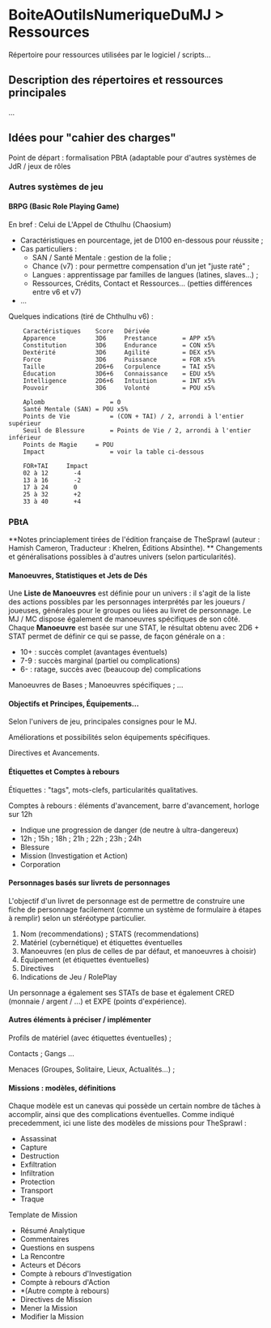 # BoiteAOutilsNumeriqueDuMJ > Ressources

Répertoire pour ressources utilisées par le logiciel / scripts...

## Description des répertoires et ressources principales

... 

## Idées pour "cahier des charges"

Point de départ : formalisation PBtA (adaptable pour d'autres systèmes de JdR / jeux de rôles

### Autres systèmes de jeu

#### BRPG (Basic Role Playing Game)

En bref : Celui de L'Appel de Cthulhu (Chaosium)
  * Caractéristiques en pourcentage, jet de D100 en-dessous pour réussite ; 
  * Cas particuliers : 
    * SAN / Santé Mentale : gestion de la folie ; 
    * Chance (v7) : pour permettre compensation d'un jet "juste raté" ; 
    * Langues : apprentissage par familles de langues (latines, slaves...) ; 
    * Ressources, Crédits, Contact et Ressources... (petties différences entre v6 et v7)
  * ... 
  
Quelques indications (tiré de Chthulhu v6) : 

```
	Caractéristiques	Score 	Dérivée
	Apparence			3D6 	Prestance		= APP x5%
	Constitution		3D6 	Endurance		= CON x5%
	Dextérité			3D6 	Agilité			= DEX x5%
	Force				3D6 	Puissance		= FOR x5%
	Taille				2D6+6 	Corpulence		= TAI x5%
	Éducation			3D6+6 	Connaissance	= EDU x5%
	Intelligence		2D6+6 	Intuition		= INT x5%
	Pouvoir				3D6 	Volonté			= POU x5%
```

```	
	Aplomb					= 0
	Santé Mentale (SAN)	= POU x5%
	Points de Vie			= (CON + TAI) / 2, arrondi à l'entier supérieur
	Seuil de Blessure		= Points de Vie / 2, arrondi à l'entier inférieur
	Points de Magie		= POU
	Impact					= voir la table ci-dessous

	FOR+TAI  	Impact
	02 à 12  	  -4
	13 à 16  	  -2
	17 à 24  	  0
	25 à 32  	  +2
	33 à 40  	  +4
```

### PBtA

**Notes princiaplement tirées de l'édition française de TheSprawl (auteur : Hamish Cameron,  Traducteur : Khelren, Éditions Absinthe). ** Changements et généralisations possibles à d'autres univers (selon particularités). 

#### Manoeuvres, Statistiques et Jets de Dés

Une **Liste de Manoeuvres** est définie pour un univers : il s'agit de la liste des actions possibles par les personnages interprétés par les joueurs / joueuses, générales pour le groupes ou liées au livret de personnage. Le MJ / MC dispose également de manoeuvres spécifiques de son côté. Chaque **Manoeuvre** est basée sur une STAT, le résultat obtenu avec 2D6 + STAT permet de définir ce qui se passe, de façon générale on a : 
  * 10+ : succès complet (avantages éventuels)
  * 7-9 : succès marginal (partiel ou complications)
  * 6- : ratage, succès avec (beaucoup de) complications

Manoeuvres de Bases ; Manoeuvres spécifiques ; ... 

#### Objectifs et Principes, Équipements...

Selon l'univers de jeu, principales consignes pour le MJ. 

Améliorations et possibilités selon équipements spécifiques. 

Directives et Avancements. 

#### Étiquettes et Comptes à rebours

Étiquettes : "tags", mots-clefs, particularités qualitatives. 

Comptes à rebours : éléments d'avancement, barre d'avancement, horloge sur 12h
  * Indique une progression de danger (de neutre à ultra-dangereux)
  * 12h ; 15h ; 18h ; 21h ; 22h ; 23h ; 24h
  * Blessure
  * Mission (Investigation et Action)
  * Corporation

#### Personnages basés sur livrets de personnages

L'objectif d'un livret de personnage est de permettre de construire une fiche de personnage facilement (comme un système de formulaire à étapes à remplir) selon un stéréotype particulier. 
  1. Nom (recommendations) ; STATS (recommendations)
  2. Matériel (cybernétique) et étiquettes éventuelles
  3. Manoeuvres (en plus de celles de par défaut, et manoeuvres à choisir)
  4. Équipement (et étiquettes éventuelles)
  5. Directives
  6. Indications de Jeu / RolePlay

Un personnage a également ses STATs de base et également CRED (monnaie / argent / ...) et EXPE (points d'expérience). 

#### Autres éléments à préciser / implémenter

Profils de matériel (avec étiquettes éventuelles) ; 

Contacts ; Gangs ... 

Menaces (Groupes, Solitaire, Lieux, Actualités...) ; 
 
#### Missions : modèles, définitions

Chaque modèle est un canevas qui possède un certain nombre de tâches à accomplir, ainsi que des complications éventuelles. Comme indiqué precedemment, ici une liste des modèles de missions pour TheSprawl : 
  * Assassinat
  * Capture
  * Destruction
  * Exfiltration
  * Infiltration
  * Protection
  * Transport
  * Traque

Template de Mission
  * Résumé Analytique
  * Commentaires
  * Questions en suspens
  * La Rencontre
  * Acteurs et Décors
  * Compte à rebours d'Investigation
  * Compte à rebours d'Action
  * *(Autre compte à rebours) 
  * Directives de Mission
  * Mener la Mission
  * Modifier la Mission

